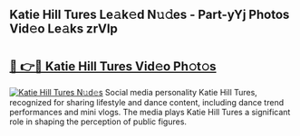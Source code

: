 ## Katie Hill Tures Le𝚊k𝚎d N𝚞𝚍es - Part-yYj Photos Vid𝚎o Le𝚊ks zrVIp

# <h2><a href="http://fbbwxda.evod.top/?m=Katie+Hill+Tures">🔗 👉🔴 Katie Hill Tures Vid𝚎o Ph𝚘t𝚘s</a></h2>

[![Katie Hill Tures N𝚞d𝚎s](https://i.imgur.com/8V9OHl7.gif)](http://fbbwxda.evod.top/?m=Katie+Hill+Tures)
Social media personality Katie Hill Tures, recognized for sharing lifestyle and dance content, including dance trend performances and mini vlogs. The media plays Katie Hill Tures a significant role in shaping the perception of public figures. 

